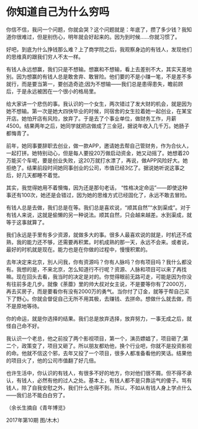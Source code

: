 # 你知道自己为什么穷吗

你信不信，我问一个问题，你就会哭？这个问题就是：年底了，攒了多少钱？我知道你很难过，但是别伤心，明年就会好起来的。因为到时候……你就习惯了。 

好吧，到底为什么挣钱那么难？上了商学院之后，我观察身边的有钱人，发现他们的思维真的跟我们穷人不太一样。 

有钱人永远想赢，我们只是不想输。想赢和不想输，看上去差别不大，其实天差地别。因为想赢的有钱人总是敢舍弃、敢冒险。他们要的不是小赚一笔，不是差不多就行，而是要当第一，要创造奇迹;因为不想输——我们总是患得患失，瞻前顾后，于是永远被困在一个很小的格局里。 

给大家讲一个悲伤的事。我认识的一个女生，两次错过了发大财的机会，就是因为她不想输。第一次是她大四快毕业的时候，同宿舍的女生拉着她一起创业，在某宝开店。她怕开店有风险，放弃了。于是去了个事业单位，做财务工作，月薪4500。结果两年之后，她同学就把店做成了三金冠，据说年收入几千万。她肠子都悔青了。 

前年，她同事要辞职去创业，做一款APP，邀请她去帮自己管财务，作为合伙人，一起打拼。她特别动心，但是每人要投20万做启动资金，她又动摇了。她想着20万能买个车呢，要是创业失败，这20万就打水漂了，再说，做APP风险好大。她拒绝了。结果前段时间她同事创业的公司，市值已经3亿了。据说她听说这事之后，好几天都睡不着觉。 

其实，我觉得她用不着懊悔，因为还是那句老话， “性格决定命运”——即使这种事还有100次，她还是会错过，因为她的思维方式已经固化了，永远不敢去冒险。 

有钱人总是去做，我们总是在等。我们总是喜欢说，“顺其自然”“水到渠成”。对于有钱人来说，这就是偷懒的另一种说法。顺其自然，只会越来越差。水到渠成，就等于这事就算了。 

我们永远是手里有多少资源，就做多大的事。很多人最喜欢说的就是，时机还不成熟，我的能力还不够，还需要再积累。时机成熟的那一天，永远不会来。或者说，最好的时机就是现在。能力也是在你做的过程中，慢慢积累的。 

去年决定来北京，別人问我，你有资源吗？你有人脉吗？你有项目吗？我什么都没有。我想的是，不来北京，怎么知道行不行呢？资源、人脉和项目可以来了再找嘛。现在回头去看，我当时的决定是对的。你觉得眼前无路可走，可能是因为你没有往前多走几步。就像《荼蘼》里的帅大叔对女主说，不是要等你有了2000万，再去买房子，而是要看你有没有2000万的勇气。当你付了订金，就等于帮自己买下了野心。你就会督促自己无所不用其极，去赚钱、去拼命。想做什么就去做，而不是原地等待。 

你的命运，就是你选择的结果。我们总是放弃选择，放弃努力，一事无成之后，就怪自己命不好。 

我认识一个老总，他之前投了两个影视项目，第一个，演员嫖娼了，项目砸了;第二个，政策变了，项目又砸了。所以朋友都劝他，换个行业吧，你就不是投资影视的命。他就不信这个邪，去年又投了一个项目，很多人都准备看他的笑话。结果他的项目火了，他的公司市值翻了好几倍。 

也许生活中，你认识的有钱人，有很多不好的地方，你对他们很不屑。但不得不承认，有钱人，必然有他的过人之处。基本上，有钱人都不是只靠运气的傻子。骂有钱人，除了自我安慰之外，我们什么也得不到。所以，不如从有钱人身上学点什么——我们总不能白白穷了。 

（余长生摘自《青年博览》 

2017年第10期 图/木木）